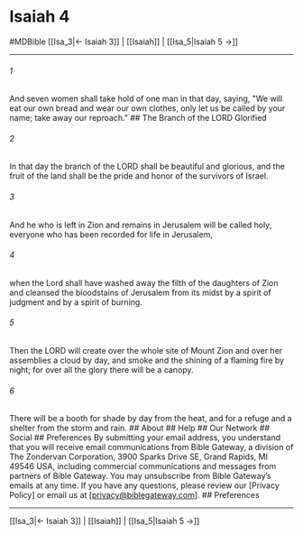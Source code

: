 # Isaiah 4
#MDBible
[[Isa_3|← Isaiah 3]] | [[Isaiah]] | [[Isa_5|Isaiah 5 →]]

***






###### 1 


And seven women shall take hold of one man in that day, saying, "We will eat our own bread and wear our own clothes, only let us be called by your name; take away our reproach." ## The Branch of the LORD Glorified 





###### 2 


In that day the branch of the LORD shall be beautiful and glorious, and the fruit of the land shall be the pride and honor of the survivors of Israel. 





###### 3 


And he who is left in Zion and remains in Jerusalem will be called holy, everyone who has been recorded for life in Jerusalem, 





###### 4 


when the Lord shall have washed away the filth of the daughters of Zion and cleansed the bloodstains of Jerusalem from its midst by a spirit of judgment and by a spirit of burning. 





###### 5 


Then the LORD will create over the whole site of Mount Zion and over her assemblies a cloud by day, and smoke and the shining of a flaming fire by night; for over all the glory there will be a canopy. 





###### 6 


There will be a booth for shade by day from the heat, and for a refuge and a shelter from the storm and rain. ## About ## Help ## Our Network ## Social ## Preferences By submitting your email address, you understand that you will receive email communications from Bible Gateway, a division of The Zondervan Corporation, 3900 Sparks Drive SE, Grand Rapids, MI 49546 USA, including commercial communications and messages from partners of Bible Gateway. You may unsubscribe from Bible Gateway&rsquo;s emails at any time. If you have any questions, please review our [Privacy Policy] or email us at [privacy@biblegateway.com]. ## Preferences

***

[[Isa_3|← Isaiah 3]] | [[Isaiah]] | [[Isa_5|Isaiah 5 →]]
